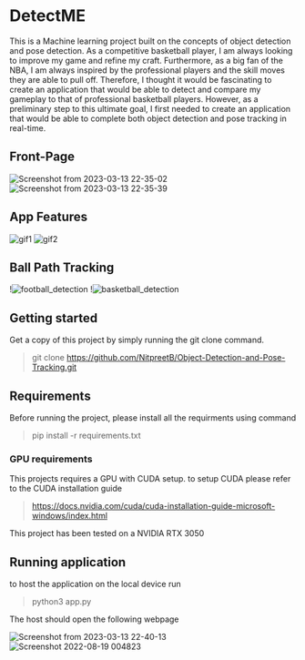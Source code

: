 # DetectME

This is a Machine learning project built on the concepts of object detection and pose detection. As a competitive basketball player, I am always looking to improve my game and refine my craft. Furthermore, as a big fan of the NBA, I am always inspired by the professional players and the skill moves they are able to pull off. Therefore, I thought it would be fascinating to create an application that would be able to detect and compare my gameplay to that of professional basketball players. However, as a preliminary step to this ultimate goal, I first needed to create an application that would be able to complete both object detection and pose tracking in real-time.

## Front-Page

![Screenshot from 2023-03-13 22-35-02](https://user-images.githubusercontent.com/65519637/224878267-71701f0f-74cf-469f-a381-ee3468b22476.png)
![Screenshot from 2023-03-13 22-35-39](https://user-images.githubusercontent.com/65519637/224878277-851cbde0-0c63-450d-b12e-1a38766aef15.png)

## App Features

![gif1](https://user-images.githubusercontent.com/65519637/183447585-91dc28d1-0ab0-4f5b-96a4-c3c44b424905.gif)
![gif2](https://user-images.githubusercontent.com/65519637/183451460-1ccea3e2-9b78-4db7-9cf9-ec1479d6a50e.gif)

## Ball Path Tracking
!![football_detection](https://user-images.githubusercontent.com/65519637/224874164-953d9448-9c9a-4bf0-a5c5-4aba0b314993.gif)
!![basketball_detection](https://user-images.githubusercontent.com/65519637/224876261-795e9efd-3936-4e75-955a-5d2d0d08e98e.gif)

## Getting started
Get a copy of this project by simply running the git clone command.
> git clone https://github.com/NitpreetB/Object-Detection-and-Pose-Tracking.git

## Requirements

Before running the project, please install all the requirments using command 
> pip install -r requirements.txt

### GPU requirements 
This projects requires a GPU with CUDA setup. to setup CUDA please refer to the CUDA installation guide
>https://docs.nvidia.com/cuda/cuda-installation-guide-microsoft-windows/index.html

This project has been tested on a NVIDIA RTX 3050 

## Running application

to host the application on the local device run 
>python3 app.py

The host should open the following webpage

![Screenshot from 2023-03-13 22-40-13](https://user-images.githubusercontent.com/65519637/224878929-1cfe8c71-e432-4a5a-9cc5-b6ee46efdabf.png)
![Screenshot 2022-08-19 004823](https://user-images.githubusercontent.com/65519637/189798950-ea717d35-3571-4352-a6a3-d84885b83a46.jpg)



